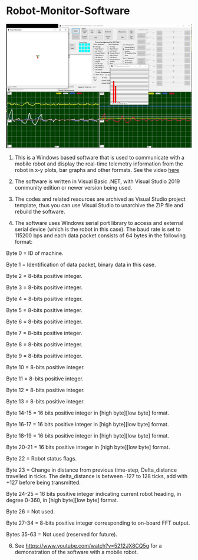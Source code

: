 # Robot-Monitor-Software
![This is an image](/RobotMonitor_April2022.jpg)
1. This is a Windows based software that is used to communicate with a mobile robot and display the real-time telemetry information from the robot in x-y plots, bar graphs and other formats. See the video [here](https://youtu.be/5Pp6AKQ8QEY)

2. The software is written in Visual Basic .NET, with Visual Studio 2019 community edition or newer version being used.

3. The codes and related resources are archived as Visual Studio project template, thus you can use Visual Studio to unarchive the ZIP file and rebuild the software.

4. The software uses Windows serial port library to access and external serial device (which is the robot in this case). The baud rate is set to 115200 bps and each data packet consists of 64 bytes in the following format:

Byte 0 = ID of machine.

Byte 1 = Identification of data packet, binary data in this case.

Byte 2 = 8-bits positive integer.

Byte 3 = 8-bits positive integer.

Byte 4 = 8-bits positive integer.

Byte 5 = 8-bits positive integer.

Byte 6 = 8-bits positive integer.

Byte 7 = 8-bits positive integer.

Byte 8 = 8-bits positive integer.

Byte 9 = 8-bits positive integer.

Byte 10 = 8-bits positive integer.

Byte 11 = 8-bits positive integer.

Byte 12 = 8-bits positive integer.

Byte 13 = 8-bits positive integer.

Byte 14-15 = 16 bits positive integer in [high byte][low byte] format.

Byte 16-17 = 16 bits positive integer in [high byte][low byte] format.

Byte 18-19 = 16 bits positive integer in [high byte][low byte] format.

Byte 20-21 = 16 bits positive integer in [high byte][low byte] format.

Byte 22 = Robot status flags.

Byte 23 = Change in distance from previous time-step, Delta_distance travelled in ticks. 
The delta_distance is between -127 to 128 ticks, add with +127 before being transmitted.

Byte 24-25 = 16 bits positive integer indicating current robot heading, in degree 0-360, 
in [high byte][low byte] format.

Byte 26 = Not used.

Byte 27-34 = 8-bits positive integer corresponding to on-board FFT output.

Bytes 35-63 = Not used (reserved for future).

6. See https://www.youtube.com/watch?v=5212JX8CQ5g for a demonstration of the software with a mobile robot.


